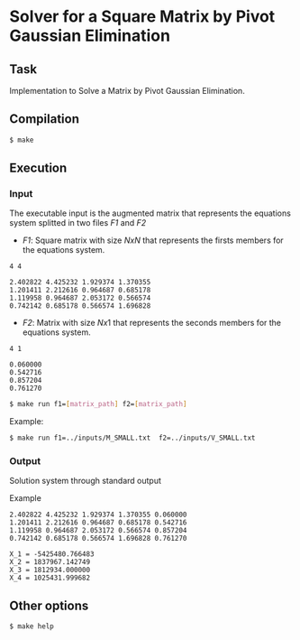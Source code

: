 # Solver for a Square Matrix by Pivot Gaussian Elimination

## Task

Implementation to Solve a Matrix by Pivot Gaussian Elimination.

## Compilation

``` bash
$ make
```

## Execution

### Input
The executable input is the augmented matrix that represents the equations system splitted in two files  *F1* and *F2*

- *F1*: Square matrix with size $N x N$ that represents the firsts members for the equations system.

```
4 4

2.402822 4.425232 1.929374 1.370355
1.201411 2.212616 0.964687 0.685178
1.119958 0.964687 2.053172 0.566574
0.742142 0.685178 0.566574 1.696828
```

- *F2*: Matrix with size $N x 1$ that represents the seconds members for the equations system.

```
4 1

0.060000
0.542716
0.857204
0.761270
```

``` bash
$ make run f1=[matrix_path] f2=[matrix_path]
```

Example:

``` bash
$ make run f1=../inputs/M_SMALL.txt  f2=../inputs/V_SMALL.txt
```

### Output

Solution system through standard output

Example

```
2.402822 4.425232 1.929374 1.370355 0.060000
1.201411 2.212616 0.964687 0.685178 0.542716
1.119958 0.964687 2.053172 0.566574 0.857204
0.742142 0.685178 0.566574 1.696828 0.761270

X_1 = -5425480.766483
X_2 = 1837967.142749
X_3 = 1812934.000000
X_4 = 1025431.999682
```

## Other options

``` bash
$ make help
```
